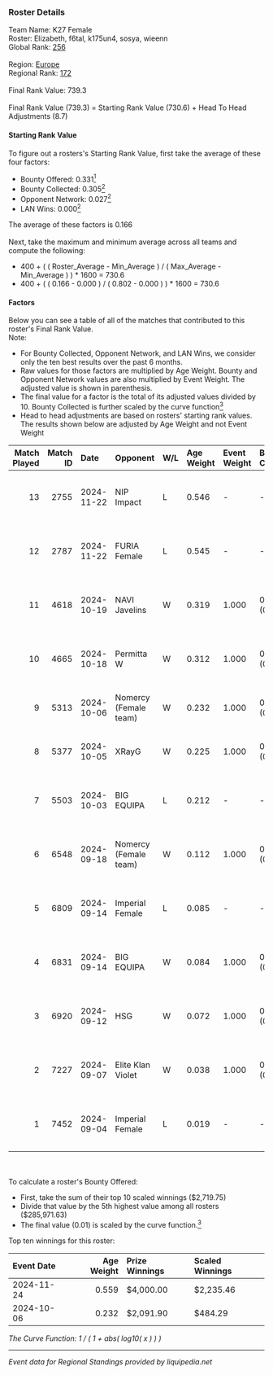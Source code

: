### Roster Details<br />
Team Name: K27 Female<br />
Roster: Elizabeth, f6tal, k175un4, sosya, wieenn<br />
Global Rank: [256](../../standings_global_2025_02_28.md)<br />
<br />
Region: [Europe]( ../../standings_europe_2025_02_28.md)<br />
Regional Rank: [172]( ../../standings_europe_2025_02_28.md)<br />
<br />
Final Rank Value:  739.3<br />
<br />
Final Rank Value (739.3) = Starting Rank Value (730.6) + Head To Head Adjustments (8.7)<br />

#### Starting Rank Value<br />
To figure out a rosters's Starting Rank Value, first take the average of these four factors:<br />
- Bounty Offered: 0.331[<sup>1</sup>](#table2)
- Bounty Collected: 0.305[<sup>2</sup>](#table1)
- Opponent Network: 0.027[<sup>2</sup>](#table1)
- LAN Wins: 0.000[<sup>2</sup>](#table1)

The average of these factors is 0.166<br />
<br />
Next, take the maximum and minimum average across all teams and compute the following:<br />
- 400 + ( ( Roster_Average - Min_Average ) / ( Max_Average - Min_Average ) ) * 1600 = 730.6
- 400 + ( ( 0.166 - 0.000 ) / ( 0.802 - 0.000 ) ) * 1600 = 730.6


#### Factors<br />
Below you can see a table of all of the matches that contributed to this roster's Final Rank Value.<br />
Note:<br />

- For Bounty Collected, Opponent Network, and LAN Wins, we consider only the ten best results over the past 6 months.
- Raw values for those factors are multiplied by Age Weight. Bounty and Opponent Network values are also multiplied by Event Weight. The adjusted value is shown in parenthesis.
- The final value for a factor is the total of its adjusted values divided by 10. Bounty Collected is further scaled by the curve function[<sup>3</sup>](#curveFunction)
- Head to head adjustments are based on rosters' starting rank values. The results shown below are adjusted by Age Weight and not Event Weight
<span id="table1"></span><br />


| Match Played | Match ID | Date       | Opponent              | W/L | Age Weight | Event Weight | Bounty Collected | Opponent Network | LAN Wins  | H2H Adj. | Roster                                       |
| -: | -: | :- | :- | :- | :- | :- | :- | :- | :- | -: | :- |
|           13 |     2755 | 2024-11-22 | NIP Impact            | L   | 0.546      | -            | -                | -                | -         |    -8.29 | Elizabeth, f6tal, k175un4, sosya, wieenn     |
|           12 |     2787 | 2024-11-22 | FURIA Female          | L   | 0.545      | -            | -                | -                | -         |    -3.01 | Elizabeth, f6tal, k175un4, sosya, wieenn     |
|           11 |     4618 | 2024-10-19 | NAVI Javelins         | W   | 0.319      | 1.000        | 0.147 (0.047)    | 0.223 (0.071)    | 0 (0.000) |     8.73 | Elizabeth, f6tal, k175un4, sosya, wieenn     |
|           10 |     4665 | 2024-10-18 | Permitta W            | W   | 0.312      | 1.000        | 0.003 (0.001)    | 0.185 (0.058)    | 0 (0.000) |     4.23 | Elizabeth, f6tal, k175un4, sosya, wieenn     |
|            9 |     5313 | 2024-10-06 | Nomercy (Female team) | W   | 0.232      | 1.000        | 0.005 (0.001)    | 0.370 (0.086)    | 0 (0.000) |     3.39 | donotbesadd, Elizabeth, f6tal, sosya, wieenn |
|            8 |     5377 | 2024-10-05 | XRayG                 | W   | 0.225      | 1.000        | 0.001 (0.000)    | 0.019 (0.004)    | 0 (0.000) |     2.38 | donotbesadd, Elizabeth, f6tal, sosya, wieenn |
|            7 |     5503 | 2024-10-03 | BIG EQUIPA            | L   | 0.212      | -            | -                | -                | -         |    -2.71 | Elizabeth, f6tal, k175un4, sosya, wieenn     |
|            6 |     6548 | 2024-09-18 | Nomercy (Female team) | W   | 0.112      | 1.000        | 0.005 (0.001)    | 0.370 (0.042)    | 0 (0.000) |     1.64 | Elizabeth, f6tal, k175un4, sosya, wieenn     |
|            5 |     6809 | 2024-09-14 | Imperial Female       | L   | 0.085      | -            | -                | -                | -         |    -0.25 | Elizabeth, f6tal, k175un4, sosya, wieenn     |
|            4 |     6831 | 2024-09-14 | BIG EQUIPA            | W   | 0.084      | 1.000        | 0.025 (0.002)    | 0.064 (0.005)    | 0 (0.000) |     1.58 | Elizabeth, f6tal, k175un4, sosya, wieenn     |
|            3 |     6920 | 2024-09-12 | HSG                   | W   | 0.072      | 1.000        | 0.002 (0.000)    | 0.053 (0.004)    | 0 (0.000) |     0.92 | Elizabeth, f6tal, k175un4, sosya, wieenn     |
|            2 |     7227 | 2024-09-07 | Elite Klan Violet     | W   | 0.038      | 1.000        | 0.000 (0.000)    | 0.022 (0.001)    | 0 (0.000) |     0.16 | Elizabeth, f6tal, k175un4, sosya, wieenn     |
|            1 |     7452 | 2024-09-04 | Imperial Female       | L   | 0.019      | -            | -                | -                | -         |    -0.06 | Elizabeth, f6tal, k175un4, sosya, wieenn     |

<br />
<span id="table2"></span><br />
To calculate a roster's Bounty Offered:<br />

- First, take the sum of their top 10 scaled winnings ($2,719.75)
- Divide that value by the 5th highest value among all rosters ($285,971.63)
- The final value (0.01) is scaled by the curve function.[<sup>3</sup>](#curveFunction)

Top ten winnings for this roster:<br />

| Event Date | Age Weight | Prize Winnings | Scaled Winnings |
| :- | -: | :- | :- |
| 2024-11-24 |      0.559 | $4,000.00      | $2,235.46       |
| 2024-10-06 |      0.232 | $2,091.90      | $484.29         |


<span id="curveFunction"></span>_The Curve Function: 1 / ( 1 + abs( log10( x ) ) )_<br />

---
_Event data for Regional Standings provided by liquipedia.net_<br />
